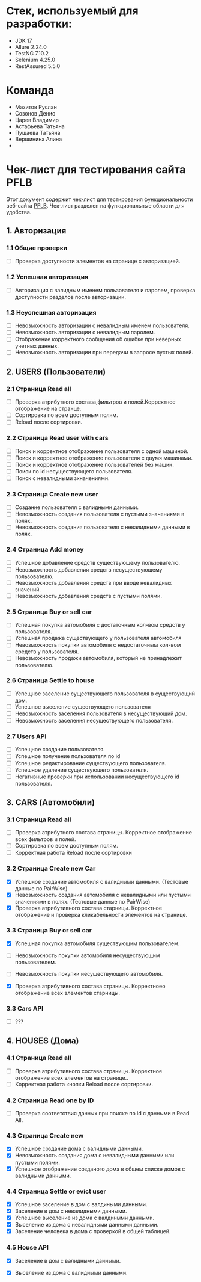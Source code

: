 # Стек, используемый для разработки:
* JDK 17
* Allure 2.24.0
* TestNG 7.10.2
* Selenium 4.25.0
* RestAssured 5.5.0

# Команда
* Мазитов Руслан
* Созонов Денис
* Царев Владимир
* Астафьева Татьяна
* Пущаева Татьяна
* Вершинина Алина
* 
# Чек-лист для тестирования сайта PFLB

Этот документ содержит чек-лист для тестирования функциональности веб-сайта [PFLB](http://82.142.167.37:4881/#/). Чек-лист разделен на функциональные области для удобства.

## 1. Авторизация

### 1.1 Общие проверки
*   [ ] Проверка доступности элементов на странице с авторизацией.

### 1.2 Успешная авторизация
*   [ ] Авторизация с валидным именем пользователя и паролем, проверка доступности разделов после авторизации.

### 1.3 Неуспешная авторизация
*   [ ] Невозможность авторизации с невалидным именем пользователя.
*   [ ] Невозможность авторизации с невалидным паролем.
*   [ ] Отображение корректного сообщения об ошибке при неверных учетных данных.
*   [ ] Невозможность авторизации при передачи в запросе пустых полей.

## 2. USERS (Пользователи)

### 2.1 Страница Read all
*   [ ] Проверка атрибутного состава,фильтров и полей.Корректное отображение на странце.
*   [ ] Сортировка по всем доступным полям.
*   [ ] Reload после сортировки.

### 2.2 Страница Read user with cars
*   [ ] Поиск и корректное отображение пользователя с одной машиной.
*   [ ] Поиск и корректное отображение пользователя с двумя машинами.
*   [ ] Поиск и корректное отображение пользователей без машин.
*   [ ] Поиск по id несуществующего пользователя.
*   [ ] Поиск с невалидными зхначениями.

### 2.3 Страница Create new user
*   [ ] Создание пользователя с валидными данными.
*   [ ] Невозможность создания пользователя с пустыми значениями в полях.
*   [ ] Невозможность создания пользователя с невалидными данными в полях.

### 2.4 Страница Add money
*   [ ] Успешное добавление средств существующему пользователю.
*   [ ] Невозможность добавления средств несуществующему пользователю.
*   [ ] Невозможность добавления средств при вводе невалидных значений.
*   [ ] Невозможность добавления средств с пустыми полями.

### 2.5 Страница Buy or sell car
*   [ ] Успешная покупка автомобиля с достаточным кол-вом средств у пользователя.
*   [ ] Успешная продажа существующего у пользователя автомобиля
*   [ ] Невозможность покупки автомобиля с недостаточным кол-вом средств у пользователя.
*   [ ] Невозможность продажи автомобиля, который не принадлежит пользователю.

### 2.6 Страница Settle to house
*   [ ] Успещное заселение существующего пользователя в существующий дом.
*   [ ] Успешное выселение существующего пользователя
*   [ ] Невозможность заселения пользователя в несуществующий дом.
*   [ ] Невозможность заселения несуществующего пользователя.

### 2.7 Users API
*   [ ] Успещное создание пользователя.
*   [ ] Успешное получение пользователя по id
*   [ ] Успешное редактирование существующего пользователя.
*   [ ] Успешное удаление существующего пользователя.
*   [ ] Негативные проверки при использовании несуществующего id пользователя.

## 3. CARS (Автомобили)

### 3.1 Страница  Read all
*   [ ] Проверка атрибутного состава страницы. Корректное отображение всех фильтров и полей.
*   [ ] Сортировка по всем доступным полям.
*   [ ] Корректная работа Reload после сортировки

### 3.2 Страница Create new Car
*   [x] Успешное создание автомобиля с валидными данными. (Тестовые данные по PairWise)
*   [x] Невозможность создания автомобиля с невалидными или пустыми значениями в полях. (Тестовые данные по PairWise)
*   [x] Проверка атрибутивного состава старницы. Корректное отображение и проверка кликабельности элементов на странице.

### 3.3 Страница Buy or sell car
*   [x] Успешная покупка автомобиля существующим пользователем.
*   [ ] Невозможность покупки автомобиля несуществующим пользователем.
*   [ ] Невозможность покупки несуществующего автомобиля.
*   [x] Проверка атрибутивного состава страницы. Корректноео отображение всех элементов старницы.


### 3.3 Cars API
*   [ ] ???

## 4. HOUSES (Дома)

### 4.1 Страница Read all
*   [ ] Проверка атрибутивного состава страницы. Корректное отображение всех элементов на странице..
*   [ ] Корректная работа кнопки Reload после сортировки.

### 4.2 Страница  Read one by ID
*   [ ] Проверка соответствия данных при поиске по id с данными в Read All.

### 4.3 Страница  Create new
*   [x] Успешное создание дома с валидными данными.
*   [x] Невозможность создания дома с невалидными данными или пустыми полями.
*   [x] Успешное отображение созданого дома в общем списке домов с валидными данными.

### 4.4 Страница  Settle or evict user
*   [x] Успешное заселение в дом с валдиными данными.
*   [x] Заселение в дом с невалидными данными.
*   [x] Успешное выселение из дома с валдиными данными.
*   [x] Выселение из дома с невалидными данными данными.
*   [x] Заселение человека в дома с проверкой в общей таблицей.

### 4.5 House API
*   [x] Заселение в дом с валидными данными.
*   [x] Выселение из дома с валидными данными.



